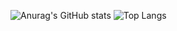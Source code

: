 ![Anurag's GitHub stats](https://github-readme-stats.vercel.app/api?username=gustavojuliao&show_icons=true&theme=dark)
![Top Langs](https://github-readme-stats.vercel.app/api/top-langs/?username=gustavojuliao&layout=compact)
